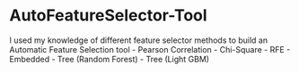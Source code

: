 # AutoFeatureSelector-Tool
I used my knowledge of different feature selector methods to build an Automatic Feature Selection tool - Pearson Correlation - Chi-Square - RFE - Embedded - Tree (Random Forest) - Tree (Light GBM)
